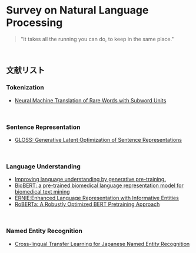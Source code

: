 # Survey on Natural Language Processing

> "It takes all the running you can do, to keep in the same place."
<br>

## 文献リスト

### Tokenization

- [Neural Machine Translation of Rare Words with Subword Units](https://github.com/marucha80t/survey-nlp/blob/master/docs/wordpiece.md)
<br>


### Sentence Representation

- [GLOSS: Generative Latent Optimization of Sentence Representations](https://github.com/marucha80t/survey-nlp/blob/master/docs/GLOSS.md)
<br>


### Language Understanding

- [Improving language understanding by generative pre-training.](https://github.com/marucha80t/survey-nlp/blob/master/docs/GPT.md)
- [BioBERT: a pre-trained biomedical language representation model for biomedical text mining](https://github.com/marucha80t/survey-nlp/blob/master/docs/BioBERT.md)
- [ERNIE:Enhanced Language Representation with Informative Entities](https://github.com/marucha80t/survey-nlp/blob/master/docs/ERNIE.md)
- [RoBERTa: A Robustly Optimized BERT Pretraining Approach](https://github.com/marucha80t/survey-nlp/blob/master/docs/RoBERTa.md)
<br>

### Named Entity Recognition

- [Cross-lingual Transfer Learning for Japanese Named Entity Recognition](https://github.com/marucha80t/survey-nlp/blob/master/docs/MOM.md)
<br>

